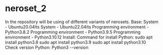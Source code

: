 # neroset_2
In the repository will be using of different variants of nerosets.
Base:
System - Ubuntu20.04lts
System - Ubuntu22.04lts
Programming environment - Python3.8.2
Programming environment - Python3.9.5
Programming environment - Python3.10.12
Install:
Command for install Python:
sudo apt install python3.8
sudo apt install python3.9
sudo apt install python3.10
Check version Python:
Python3 --version
